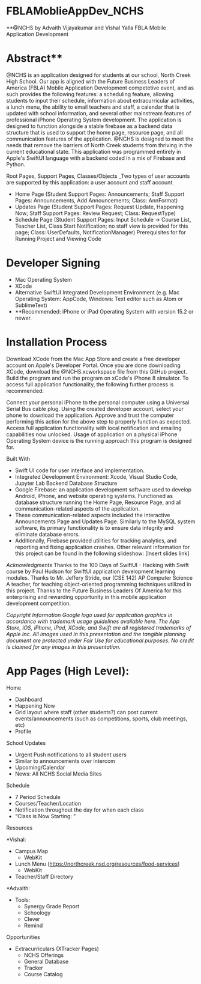 # FBLAMoblieAppDev_NCHS

**@NCHS by Advaith Vijayakumar and Vishal Yalla
FBLA Mobile Application Development

# Abstract** 
@NCHS is an application designed for students at our school, North Creek High School. Our app is aligned with the Future Business Leaders of America (FBLA) Mobile Application Development competetive event, and as such provides the following features: a scheduling feature, allowing students to input their schedule, information about extracurricular activities, a lunch menu, the ability to email teachers and staff, a calendar that is updated with school information, and several other mainstream features of professional iPhone Operating System development. The application is designed to function alongside a stable firebase as a backend data structure that is used to support the home page, resource page, and all communication features of the application. @NCHS is designed to meet the needs that remove the barriers of North Creek students from thriving in the current educational state. This application was programmed entirely in Apple's SwiftUI language with a backend coded in a mix of Firebase and Python.

Root Pages, Support Pages, Classes/Objects _Two types of user accounts are supported by this application: a user account and staff account.

- Home Page (Student Support Pages: Announcements; Staff Support Pages: Announcements, Add Announcements; Class: AnnFormat)
- Updates Page (Student Support Pages: Request Update, Happening Now; Staff Support Pages: Review Request; Class: RequestType)
- Schedule Page (Student Support Pages: Input Schedule -> Course List, Teacher List, Class Start Notification; no staff view is provided for this page; Class: UserDefaults, NotificationManager)
Prerequisites for for Running Project and Viewing Code

# Developer Signing
- Mac Operating System
- XCode
- Alternative SwiftUI Integrated Development Environment (e.g. Mac Operating System: AppCode, Windows: Text editor such as Atom or SublimeText)
- **Recommended: iPhone or iPad Operating System with version 15.2 or newer.

# Installation Process

Download XCode from the Mac App Store and create a free developer account on Apple's Developer Portal.
Once you are done downloading XCode, download the @NCHS.xcworkspace file from this GitHub project.
Build the program and run the program on xCode's iPhone 8 simulator.
To access full application functionality, the following further process is recommended:

Connect your personal iPhone to the personal computer using a Universal Serial Bus cable plug.
Using the created developer account, select your phone to download the application.
Approve and trust the computer performing this action for the above step to properly function as expected.
Access full application functionality with local notification and emailing capabilities now unlocked.
Usage of application on a physical iPhone Operating System device is the running approach this program is designed for.

Built With
- Swift UI code for user interface and implementation.
- Integrated Development Environment: Xcode, Visual Studio Code, Jupyter Lab
Backend Database Structure
- Google Firebase: an application development software used to develop Android, iPhone, and website operating systems.
Functioned as database structure running the Home Page, Resource Page, and all communication-related aspects of the application.
- These communication-related aspects included the interactive Announcements Page and Updates Page.
Similarly to the MySQL system software, its primary functionality is to ensure data integrity and eliminate database errors.
- Additionally, Firebase provided utilities for tracking analytics, and reporting and fixing application crashes.
Other relevant information for this project can be found in the following slideshow: [Insert slides link]

*Acknowledgments* Thanks to the 100 Days of SwiftUI - Hacking with Swift course by Paul Hudson for SwiftUI application development learning modules. Thanks to Mr. Jeffery Stride, our (CSE 142) AP Computer Science A teacher, for teaching object-oriented programming techniques utilized in this project. Thanks to the Future Business Leaders Of America for this enterprising and rewarding opportunity in this mobile application development competition.

*Copyright Information Google logo used for application graphics in accordance with trademark usage guidelines available here. The App Store, iOS, iPhone, iPad, XCode, and Swift are all registered trademarks of Apple Inc. All images used in this presentation and the tangible planning document are protected under Fair Use for educational purposes. No credit is claimed for any images in this presentation.*


# App Pages (High Level): 

Home 
- Dashboard 
- Happening Now
- Grid layout where staff (other students?) can post current events/announcements (such as competitions, sports, club meetings, etc) 
- Profile

School Updates 
- Urgent Push notifications to all student users 
- Similar to announcements over intercom 
- Upcoming/Calendar 
- News: All NCHS Social Media Sites

Schedule 
- 7 Period Schedule  
- Courses/Teacher/Location  
- Notification throughout the day for when each class
- “Class is Now Starting: <class name> <location>”

Resources
  
*Vishal: 
- Campus Map 
  - WebKit
- Lunch Menu (https://northcreek.nsd.org/resources/food-services) 
  - WebKit 
- Teacher/Staff Directory 
 
*Advaith: 
- Tools: 
  - Synergy Grade Report 
  - Schoology 
  - Clever 
  - Remind 

Opportunities
- Extracurriculars (XTracker Pages) 
  - NCHS Offerings 
  - General Database 
  - Tracker 
  - Course Catalog 
